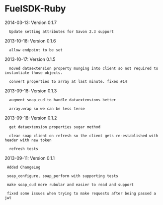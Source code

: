 FuelSDK-Ruby
============

2014-03-13: Version 0.1.7
```
  Update setting attributes for Savon 2.3 support
```

2013-10-18: Version 0.1.6
```
  allow endpoint to be set
```

2013-10-17: Version 0.1.5
```
  moved dataextension property munging into client so not required to instantiate those objects.

  convert properties to array at last minute. fixes #14
```

2013-09-18: Version 0.1.3
```
  augment soap_cud to handle dataextensions better

  array.wrap so we can be less terse
```

2013-09-18: Version 0.1.2
```
  get dataextension properties sugar method

  clear soap client on refresh so the client gets re-established with header with new token

  refresh tests
```

2013-09-11: Version 0.1.1
```
 Added ChangeLog

 soap_configure, soap_perform with supporting tests

 make soap_cud more rubular and easier to read and support

 fixed some issues when trying to make requests after being passed a jwt
```
